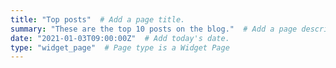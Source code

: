 ```yaml
---
title: "Top posts"  # Add a page title.
summary: "These are the top 10 posts on the blog."  # Add a page description.
date: "2021-01-03T09:00:00Z"  # Add today's date.
type: "widget_page"  # Page type is a Widget Page
---
```


